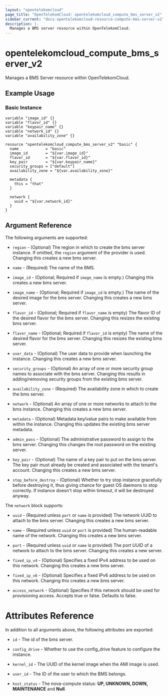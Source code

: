 ```yaml
---
layout: "opentelekomcloud"
page_title: "OpenTelekomCloud: opentelekomcloud_compute_bms_server_v2"
sidebar_current: "docs-opentelekomcloud-resource-compute-bms-server-v2"
description: |-
  Manages a BMS server resource within OpenTelekomCloud.
---
```


# opentelekomcloud_compute_bms_server_v2

Manages a BMS Server resource within OpenTelekomCloud.

## Example Usage

### Basic Instance

```hcl
variable "image_id" {}
variable "flavor_id" {}
variable "keypair_name" {}
variable "network_id" {}
variable "availability_zone" {}

resource "opentelekomcloud_compute_bms_server_v2" "basic" {
  name            = "basic"
  image_id        = "${var.image_id}"
  flavor_id       = "${var.flavor_id}"
  key_pair        = "${var.keypair_name}"
  security_groups = ["default"]
  availability_zone = "${var.availability_zone}"

  metadata {
    this = "that"
  }

  network {
    uuid = "${var.network_id}"
  }
}
```

## Argument Reference

The following arguments are supported:

* `region` - (Optional) The region in which to create the bms server instance. If
    omitted, the `region` argument of the provider is used. Changing this
    creates a new bms server.

* `name` - (Required) The name of the BMS.

* `image_id` - (Optional; Required if `image_name` is empty.) Changing this creates a new bms server.

* `image_name` - (Optional; Required if `image_id` is empty.) The name of the
    desired image for the bms server. Changing this creates a new bms server.

* `flavor_id` - (Optional; Required if `flavor_name` is empty) The flavor ID of
    the desired flavor for the bms server. Changing this resizes the existing bms server.

* `flavor_name` - (Optional; Required if `flavor_id` is empty) The name of the
    desired flavor for the bms server. Changing this resizes the existing bms server.

* `user_data` - (Optional) The user data to provide when launching the instance.
    Changing this creates a new bms server.

* `security_groups` - (Optional) An array of one or more security group names
    to associate with the bms server. Changing this results in adding/removing
    security groups from the existing bms server.

* `availability_zone` - (Required) The availability zone in which to create
    the bms server.

* `network` - (Optional) An array of one or more networks to attach to the
    bms instance. Changing this creates a new bms server.

* `metadata` - (Optional) Metadata key/value pairs to make available from
    within the instance. Changing this updates the existing bms server metadata.

* `admin_pass` - (Optional) The administrative password to assign to the bms server.
    Changing this changes the root password on the existing server.

* `key_pair` - (Optional) The name of a key pair to put on the bms server. The key
    pair must already be created and associated with the tenant's account.
    Changing this creates a new bms server.

* `stop_before_destroy` - (Optional) Whether to try stop instance gracefully
    before destroying it, thus giving chance for guest OS daemons to stop correctly.
    If instance doesn't stop within timeout, it will be destroyed anyway.

The `network` block supports:

* `uuid` - (Required unless `port`  or `name` is provided) The network UUID to
    attach to the bms server. Changing this creates a new bms server.

* `name` - (Required unless `uuid` or `port` is provided) The human-readable
    name of the network. Changing this creates a new bms server.

* `port` - (Required unless `uuid` or `name` is provided) The port UUID of a
    network to attach to the bms server. Changing this creates a new server.

* `fixed_ip_v4` - (Optional) Specifies a fixed IPv4 address to be used on this
    network. Changing this creates a new bms server.

* `fixed_ip_v6` - (Optional) Specifies a fixed IPv6 address to be used on this
    network. Changing this creates a new bms server.

* `access_network` - (Optional) Specifies if this network should be used for
    provisioning access. Accepts true or false. Defaults to false.

# Attributes Reference

In addition to all arguments above, the following attributes are exported:

* `id` - The id of the bms server.

* `config_drive` - Whether to use the config_drive feature to configure the instance.

* `kernel_id` - The UUID of the kernel image when the AMI image is used.

* `user_id` - The ID of the user to which the BMS belongs.

* `host_status` - The nova-compute status: **UP, UNKNOWN, DOWN, MAINTENANCE** and **Null**.
